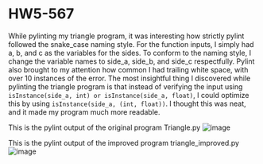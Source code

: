 # HW5-567

While pylinting my triangle program, it was interesting how strictly pylint followed the snake_case naming style. For the function inputs, I simply had a, b, and c as the variables for the sides. To conform to the naming style, I change the variable names to side_a, side_b, and side_c respectfully. Pylint also brought to my attention how common I had trailing white space, with over 10 instances of the error. The most insightful thing I discovered while pylinting the triangle program is that instead of verifying the input using ``isInstance(side_a, int) or isInstance(side_a, float)``, I could optimize this by using ``isInstance(side_a, (int, float))``. I thought this was neat, and it made my program much more readable.

This is the pylint output of the original program Triangle.py
![image](https://user-images.githubusercontent.com/56331076/136674414-426061e4-e354-4a06-80e6-ef90be93f5d4.png)

This is the pylint output of the improved program triangle_improved.py
![image](https://user-images.githubusercontent.com/56331076/136674482-d51d54e8-c4fa-4008-98b8-79d59b42eaf2.png)
